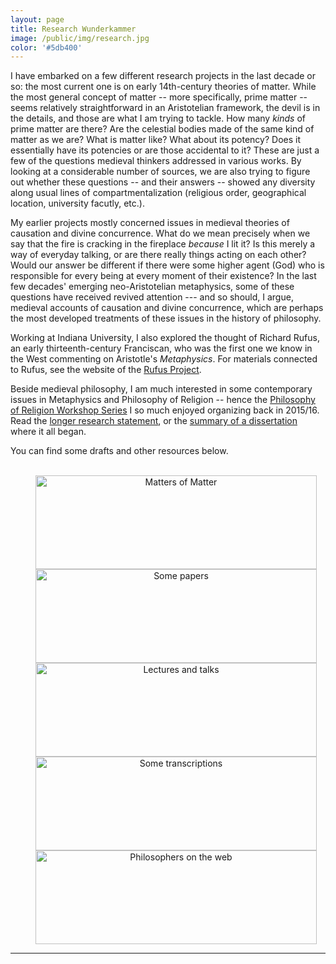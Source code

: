 ```yaml
---
layout: page
title: Research Wunderkammer
image: /public/img/research.jpg
color: '#5db400'
---
```


I have embarked on a few different research projects in the last decade or so: the most current one is on early 14th-century theories of matter. While the most general concept of matter -- more specifically, prime matter -- seems relatively straightforward in an Aristotelian framework, the devil is in the details, and those are what I am trying to tackle. How many *kinds* of prime matter are there? Are the celestial bodies made of the same kind of matter as we are? What is matter like? What about its potency? Does it essentially have its potencies or are those accidental to it? These are just a few of the questions medieval thinkers addressed in various works. By looking at a considerable number of sources, we are also trying to figure out whether these questions -- and their answers -- showed any diversity along usual lines of compartmentalization (religious order, geographical location, university facutly, etc.). 

My earlier projects mostly concerned issues in medieval theories of causation and divine concurrence. What do we mean precisely when we say that the fire is cracking in the fireplace *because* I lit it? Is this merely a way of everyday talking, or are there really things acting on each other? Would our answer be different if there were some higher agent (God) who is responsible for every being at every moment of their existence? In the last few decades' emerging neo-Aristotelian metaphysics, some of these questions have received revived attention --- and so should, I argue, medieval accounts of causation and divine concurrence, which are perhaps the most developed treatments of these issues in the history of philosophy.

Working at Indiana University, I also explored the thought of Richard Rufus, an early thirteenth-century Franciscan, who was the first one we know in the West commenting on Aristotle's *Metaphysics*. For materials connected to Rufus, see the website of the <a href="http://rrp.stanford.edu" target = "_blank">Rufus Project</a>.

<!--> Beside medieval philosophy, I am much interested in some contemporary issues in Metaphysics and Philosophy of Religion -- hence the <a href="{{ site.baseurl }}/public/archive/Religion">Philosophy of Religion Workshop Series</a> I so much enjoyed organizing back in 2015/16.

Read the <a href="{{ site.baseurl }}/1_research/research.pdf">longer research statement</a>, or the <a href="{{ site.baseurl }}/1_research/dissum.pdf">summary of a dissertation</a> where it all began.
<!-->

You can find some drafts and other resources below.

<div>
<br>
<center>
<a href="https://publish.obsidian.md/zvtoth" target="_blank"><img src="{{ site.baseurl }}/public/img/matter2.jpg" width="450" height="150" title="Matters of Matter" hspace="40" /></a><br>
<a href="{{ site.baseurl }}/1_research/papers "><img src="{{ site.baseurl }}/public/img/papers2.jpg" width="450" height="150" title="Some papers" hspace="40" /></a><br>
<a href="{{ site.baseurl }}/1_research/talks "><img src="{{ site.baseurl }}/public/img/talks.jpg" width="450" height="150" title="Lectures and talks" hspace="40" /></a><br>
<a href="{{ site.baseurl }}/1_research/transcriptions "><img src="{{ site.baseurl }}/public/img/transcriptions.jpg" width="450" height="150" title="Some transcriptions" hspace="40" /></a><br>
<a href="{{ site.baseurl }}/1_research/links "><img src="{{ site.baseurl }}/public/img/links.jpg" width="450" height="150" title="Philosophers on the web" hspace="40" /></a>
</center>
</div>

---



